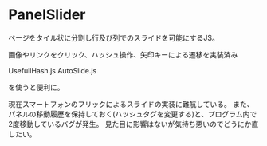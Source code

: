 # PanelSlider
ページをタイル状に分割し行及び列でのスライドを可能にするJS。

画像やリンクをクリック、ハッシュ操作、矢印キーによる遷移を実装済み


UsefullHash.js
AutoSlide.js

を使うと便利に。

現在スマートフォンのフリックによるスライドの実装に難航している。
また、パネルの移動履歴を保持しておく(ハッシュタグを変更する)と、プログラム内で2度移動しているバグが発生。
見た目に影響はないが気持ち悪いのでどうにか直したい。